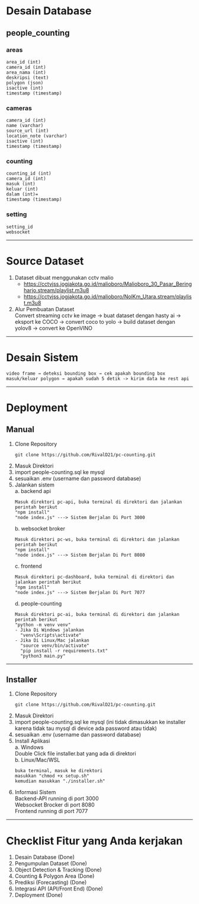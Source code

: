 # Desain Database

## people_counting

### areas

```
area_id (int)
camera_id (int)
area_nama (int)
deskripsi (text)
polygon (json)
isactive (int)
timestamp (timestamp)
```

### cameras

```
camera_id (int)
name (varchar)
source_url (int)
location_note (varchar)
isactive (int)
timestamp (timestamp)
```

### counting

```
counting_id (int)
camera_id (int)
masuk (int)
keluar (int)
dalam (int)=
timestamp (timestamp)
```

### setting

```
setting_id
websocket
```

---

# Source Dataset

1. Dataset dibuat menggunakan cctv malio
   - https://cctvjss.jogjakota.go.id/malioboro/Malioboro_30_Pasar_Beringharjo.stream/playlist.m3u8
   - https://cctvjss.jogjakota.go.id/malioboro/NolKm_Utara.stream/playlist.m3u8
2. Alur Pembuatan Dataset  
   Convert streaming cctv ke image -> buat dataset dengan hasty ai -> eksport ke COCO -> convert coco to yolo -> build dataset dengan yolov8 -> convert ke OpenVINO

---

# Desain Sistem

```
video frame → deteksi bounding box → cek apakah bounding box masuk/keluar polygon → apakah sudah 5 detik -> kirim data ke rest api
```

---

# Deployment

## Manual

1. Clone Repository
   ```
   git clone https://github.com/RivalD21/pc-counting.git
   ```
2. Masuk Direktori
3. import people-counting.sql ke mysql
4. sesuaikan .env (username dan password database)
5. Jalankan sistem  
   a. backend api
   ```
   Masuk direktori pc-api, buka terminal di direktori dan jalankan perintah berikut
   "npm install"
   "node index.js" ---> Sistem Berjalan Di Port 3000
   ```
   b. websocket broker
   ```
   Masuk direktori pc-ws, buka terminal di direktori dan jalankan perintah berikut
   "npm install"
   "node index.js" ---> Sistem Berjalan Di Port 8080
   ```
   c. frontend
   ```
   Masuk direktori pc-dashboard, buka terminal di direktori dan jalankan perintah berikut
   "npm install"
   "node index.js" ---> Sistem Berjalan Di Port 7077
   ```
   d. people-counting
   ```
   Masuk direktori pc-ai, buka terminal di direktori dan jalankan perintah berikut
   "python -m venv venv"
   - Jika Di Windows jalankan
     "venv\Scripts\activate"
   - Jika Di Linux/Mac jalankan
     "source venv/bin/activate"
     "pip install -r requirements.txt"
     "python3 main.py"
   ```

---

## Installer

1. Clone Repository
   ```
   git clone https://github.com/RivalD21/pc-counting.git
   ```
2. Masuk Direktori
3. import people-counting.sql ke mysql (ini tidak dimasukkan ke installer karena tidak tau mysql di device ada password atau tidak)
4. sesuaikan .env (username dan password database)
5. Install Aplikasi  
   a. Windows  
   Double Click file installer.bat yang ada di direktori  
   b. Linux/Mac/WSL
   ```
   buka terminal, masuk ke direktori
   masukkan "chmod +x setup.sh"
   kemudian masukkan "./installer.sh"
   ```
6. Informasi Sistem  
   Backend-API running di port 3000  
   Websocket Brocker di port 8080  
   Frontend running di port 7077

---

# Checklist Fitur yang Anda kerjakan

1. Desain Database (Done)
2. Pengumpulan Dataset (Done)
3. Object Detection & Tracking (Done)
4. Counting & Polygon Area (Done)
5. Prediksi (Forecasting) (Done)
6. Integrasi API (API/Front End) (Done)
7. Deployment (Done)
